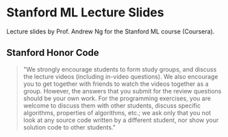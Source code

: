 # Stanford ML Lecture Slides
Lecture slides by Prof. Andrew Ng for the Stanford ML course (Coursera).

## Stanford Honor Code

> "We strongly encourage students to form study groups,  and discuss the lecture videos (including in-video questions). We also encourage you to get together with friends to watch the videos together as a group. However,  the answers that you submit for the review questions should be your own work. For the programming exercises,  you are welcome to discuss them with other students,  discuss specific algorithms,  properties of algorithms,  etc.; we ask only that you not look at any source code written by a different student,  nor show your solution code to other students."
